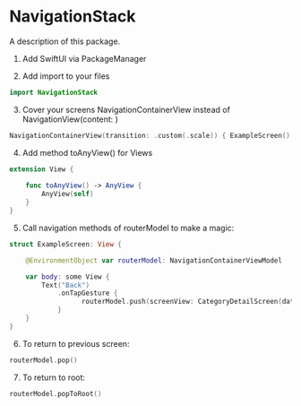 # NavigationStack

A description of this package.
1. Add SwiftUI via PackageManager

2. Add import to your files

```swift
import NavigationStack
```

3. Cover your screens NavigationContainerView instead of NavigationView(content: )

```swift 
NavigationContainerView(transition: .custom(.scale)) { ExampleScreen() }
```

4. Add method toAnyView() for Views

```swift
extension View {
    
    func toAnyView() -> AnyView {
        AnyView(self)
    }
}
```

5. Call navigation methods of routerModel to make a magic:

```swift
struct ExampleScreen: View {

    @EnvironmentObject var routerModel: NavigationContainerViewModel

    var body: some View {
        Text("Back")
            .onTapGesture {
                  routerModel.push(screenView: CategoryDetailScreen(data: category).toAnyView())
            }
    }
}
```

6. To return to previous screen:
   
```swift
routerModel.pop()
```

7. To return to root:
   
```swift
routerModel.popToRoot()
```

